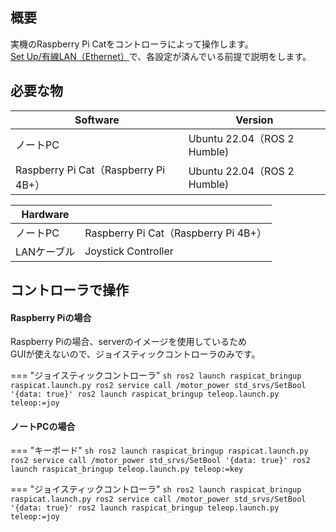 ## 概要
実機のRaspberry Pi Catをコントローラによって操作します。  
[Set Up/有線LAN（Ethernet）](../set_up/wired.md)で、各設定が済んでいる前提で説明をします。

## 必要な物
| Software         | Version                                      |
| ---------------- | -------------------------------------------- | 
| ノートPC         | Ubuntu 22.04（ROS 2 Humble) |
| Raspberry Pi Cat（Raspberry Pi 4B+） | Ubuntu 22.04（ROS 2 Humble) |

| Hardware            |                  | 
| ------------------- | ---------------- | 
| ノートPC            | Raspberry Pi Cat（Raspberry Pi 4B+） | 
| LANケーブル | Joystick Controller       | 

## コントローラで操作

#### Raspberry Piの場合  
Raspberry Piの場合、serverのイメージを使用しているため  
GUIが使えないので、ジョイスティックコントローラのみです。

=== "ジョイスティックコントローラ"
    ```sh
    ros2 launch raspicat_bringup raspicat.launch.py
    ros2 service call /motor_power std_srvs/SetBool '{data: true}'
    ros2 launch raspicat_bringup teleop.launch.py teleop:=joy
    ```

#### ノートPCの場合

=== "キーボード"
    ```sh
    ros2 launch raspicat_bringup raspicat.launch.py
    ros2 service call /motor_power std_srvs/SetBool '{data: true}'
    ros2 launch raspicat_bringup teleop.launch.py teleop:=key
    ```

=== "ジョイスティックコントローラ"
    ```sh
    ros2 launch raspicat_bringup raspicat.launch.py
    ros2 service call /motor_power std_srvs/SetBool '{data: true}'
    ros2 launch raspicat_bringup teleop.launch.py teleop:=joy
    ```